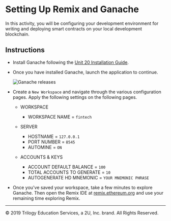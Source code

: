 # Setting Up Remix and Ganache

In this activity, you will be configuring your development environment for writing and deploying smart contracts on your local development blockchain.

## Instructions

* Install Ganache following the [Unit 20 Installation Guide](../../../Supplemental/unit-20-install-guide.md).

* Once you have installed Ganache, launch the application to continue.

    ![Ganache releases](Images/ganache_create_workspace.png)

* Create a `New Workspace` and navigate through the various configuration pages. Apply the following settings on the following pages.

  * WORKSPACE
    * WORKSPACE NAME = `fintech`

  * SERVER
    * HOSTNAME = `127.0.0.1`
    * PORT NUMBER = `8545`
    * AUTOMINE = `ON`

  * ACCOUNTS & KEYS
    * ACCOUNT DEFAULT BALANCE = `100`
    * TOTAL ACCOUNTS TO GENERATE = `10`
    * AUTOGENERATE HD MNEMONIC = `YOUR MNEMONIC PHRASE`

* Once you've saved your workspace, take a few minutes to explore Ganache. Then open the Remix IDE at [remix.ethereum.org](https://remix.ethereum.org) and use your remaining time exploring Remix.

---

© 2019 Trilogy Education Services, a 2U, Inc. brand. All Rights Reserved.
